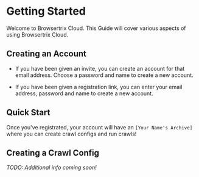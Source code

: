 # Getting Started

Welcome to Browsertrix Cloud. This Guide will cover various aspects of using Browsertrix Cloud.


## Creating an Account

- If you have been given an invite, you can create an account for that email address. Choose a password and name to create a new account.

- If you have been given a registration link, you can enter your email address, password and name to create a new account.


## Quick Start

Once you've registrated, your account will have an `[Your Name's Archive]` where you can create crawl configs and run crawls!


## Creating a Crawl Config


*TODO: Additional info coming soon!*
